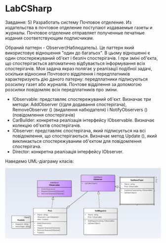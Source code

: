 # LabCSharp
Завдання:
5)	Разработать систему Почтовое отделение. Из издательства в почтовое отделение
поступают издаваемые газеты и журналы. Почтовое отделение отправляет 
полученные печатные издания соответствующим подписчикам. 

Обраний паттерн - Observer(Наблюдатель).
Це паттерн який використовує відношення "один до багатьох". В цьому відношенні
є один спостережуваний об'єкт і безліч спостерігачів. І при зміні об'єкта, що
спостерігається автоматично відбувається інформування всіх спостерігачів.
Моя задача якраз полягає у реалізації подібної задачі, оскільки відносини Почтового відділення
і передплатників характеризують дію даного патерну: передплатники підписуються розсилку
газет або журналів. Почтове відділення за допомогою розсилки повідомляє всіх передплатників про зміни.

 - IObservable: представляє спостережуваний об'єкт. Визначає три методи: AddObserver ()(для додавання спостерігача),
 RemoveObserver () (видалення набюдателя) і NotifyObservers () (повідомлення спостерігачів)
- CarBuilder: конкретна реалізація інтерфейсу IObservable. Визначає колекцію об'єктів спостерігачів.
- IObserver: представляє спостерігача, який підписується на всі повідомлення, що спостерігаються. Визначає метод Update (), який викликається спостережуваним об'єктом для повідомлення спостерігача.
- Director: конкретна реалізація інтерфейсу IObserver.

Наведемо UML-діаграму класів:


![alt text](https://github.com/Ines1999/LabCSharp/blob/Lab3/UML3.PNG)


